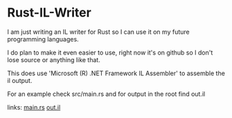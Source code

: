 # Rust-IL-Writer

I am just writing an IL writer for Rust so I can use it on my future programming languages.

I do plan to make it even easier to use, right now it's on github so I don't lose source or anything like that.

This does use 'Microsoft (R) .NET Framework IL Assembler' to assemble the il output.

For an example check src/main.rs and for output in the root find out.il

links: 
<a href="https://github.com/DeLuxe1337001/Rust-IL-Writer/blob/master/src/main.rs">main.rs</a>
<a href="https://github.com/DeLuxe1337001/Rust-IL-Writer/blob/master/out.il">out.il</a>
